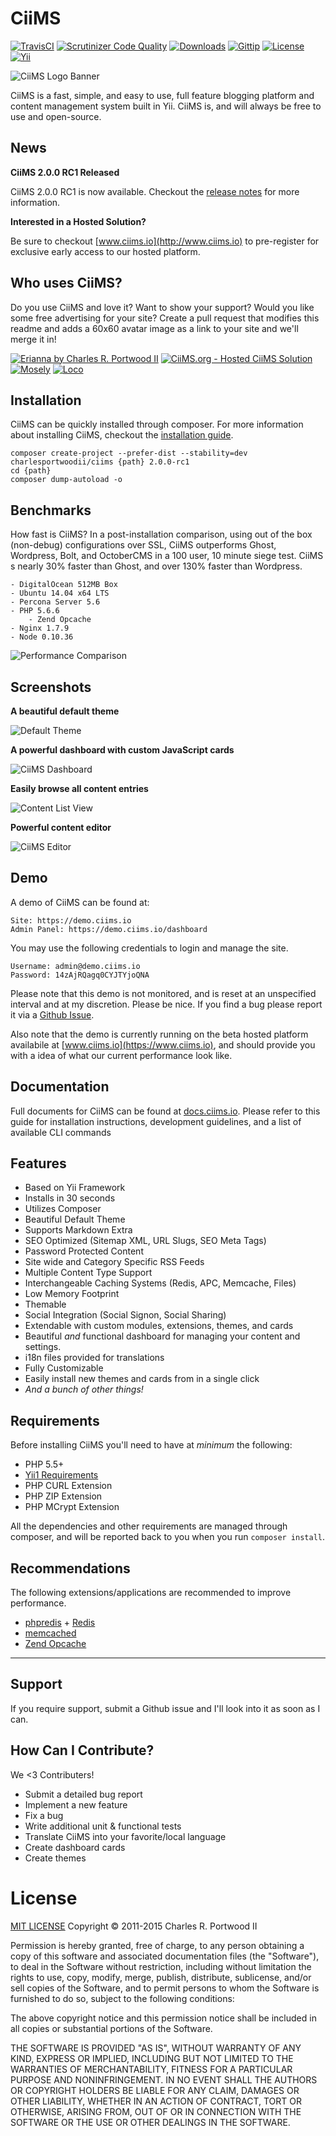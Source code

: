 # CiiMS
[![TravisCI](https://img.shields.io/travis/charlesportwoodii/CiiMS/2.0.0-dev.svg?style=flat "TravisCI")](https://travis-ci.org/charlesportwoodii/CiiMS)
[![Scrutinizer Code Quality](https://img.shields.io/scrutinizer/g/charlesportwoodii/ciims.svg?style=flat)](https://scrutinizer-ci.com/g/charlesportwoodii/CiiMS/)
[![Downloads](https://img.shields.io/packagist/dt/charlesportwoodii/ciims.svg?style=flat)](https://packagist.org/packages/charlesportwoodii/ciims)
[![Gittip](https://img.shields.io/gittip/charlesportwoodii.svg?style=flat "Gittip")](https://www.gittip.com/charlesportwoodii/)
[![License](https://img.shields.io/badge/license-MIT-orange.svg?style=flat "License")](https://github.com/charlesportwoodii/CiiMS/blob/master/LICENSE.md)
[![Yii](https://img.shields.io/badge/Powered_by-Yii_Framework-green.svg?style=flat)](http://www.yiiframework.com/)

![CiiMS Logo Banner](	
https://s3.amazonaws.com/ciims-s3-us-01/63E6ADC1A1BF41ABDE55B4BA810F187DBF1C9E696A90713D8A1F38B69E1071CE.png)

CiiMS is a fast, simple, and easy to use, full feature blogging platform and content management system built in Yii. CiiMS is, and will always be free to use and open-source.

## News

__CiiMS 2.0.0 RC1 Released__

CiiMS 2.0.0 RC1 is now available. Checkout the [release notes](https://www.erianna.com/ciims-2-0-0-beta-release-announcement) for more information.

__Interested in a Hosted Solution?__

Be sure to checkout [www.ciims.io](http://www.ciims.io) to pre-register for exclusive early access to our hosted platform.

## Who uses CiiMS?

Do you use CiiMS and love it? Want to show your support? Would you like some free advertising for your site? Create a pull request that modifies this readme and adds a 60x60 avatar image as a link to your site and we'll merge it in!

[![Erianna by Charles R. Portwood II](https://secure.gravatar.com/avatar/7ea3ae65556979b64ba8cde5cd51c667?s=60, "Erianna by Charles R. Portwood II")](https://www.erianna.com)
<a href="https://www.ciims.io"><img title="CiiMS.org - Hosted CiiMS Solution" src="https://s3.amazonaws.com/ciims-s3-us-01/ciims-logo-badge.png" /></a>
[![Mosely](https://www.gravatar.com/avatar/dd61d5faf7eb9315960d528fc9ed2367?s=60, "Business as Usual")](https://www.manufactorum.net)
[![Loco](https://www.gravatar.com/avatar/be48bd6b1f3eac83ecb5d84d590db995.png?s=60, "Loco by Alex Isaev")](http://loco.ru)

## Installation

CiiMS can be quickly installed through composer. For more information about installing CiiMS, checkout the [installation guide](https://docs.ciims.io/installation.html).

```
composer create-project --prefer-dist --stability=dev charlesportwoodii/ciims {path} 2.0.0-rc1
cd {path}
composer dump-autoload -o
```

## Benchmarks

How fast is CiiMS? In a post-installation comparison, using out of the box (non-debug) configurations over SSL, CiiMS outperforms Ghost, Wordpress, Bolt, and OctoberCMS in a 100 user, 10 minute siege test. CiiMS s nearly 30% faster than Ghost, and over 130% faster than Wordpress.

```
- DigitalOcean 512MB Box
- Ubuntu 14.04 x64 LTS
- Percona Server 5.6
- PHP 5.6.6
	- Zend Opcache 	
- Nginx 1.7.9
- Node 0.10.36
```

![Performance Comparison](https://s3.amazonaws.com/ciims-s3-us-01/ZSTDTTNMSIDLDFDAQMNITKMRKSIWMSHNWUQRSJZKWREYHXODVYEWLYGNRIBWTLQX+.png)

## Screenshots

__A beautiful default theme__

![Default Theme](	
https://s3.amazonaws.com/ciims-s3-us-01/5A2ED631D493E053774C31C513F2C60FF5208B1B3AB8193D7D8D351251E2207D.png)

__A powerful dashboard with custom JavaScript cards__

![CiiMS Dashboard](	
https://s3.amazonaws.com/ciims-s3-us-01/949A73802B6E17CD3FA04B8FA14E76AF7EDF51736A3904E2EF7358049C51D8D2.png)

__Easily browse all content entries__

![Content List View](	
https://s3.amazonaws.com/ciims-s3-us-01/6F679654A4F7F3B9A3DD72DA32540B2CD12843C7DACB88A257372386C7325A80.png)

__Powerful content editor__

![CiiMS Editor](	
https://s3.amazonaws.com/ciims-s3-us-01/BBAD9AA513B05052FF83DC8B4F4E22CD9AFC1A5701EB33E60CA7C4A0DD32C04A.png)

## Demo
A demo of CiiMS can be found at:

    Site: https://demo.ciims.io
    Admin Panel: https://demo.ciims.io/dashboard
    
You may use the following credentials to login and manage the site.

	Username: admin@demo.ciims.io
	Password: 14zAjRQagq0CYJTYjoQNA

Please note that this demo is not monitored, and is reset at an unspecified interval and at my discretion. Please be nice. If you find a bug please report it via a [Github Issue](https://github.com/charlesportwoodii/CiiMS/issues).

Also note that the demo is currently running on the beta hosted platform availabile at [www.ciims.io](https://www.ciims.io), and should provide you with a idea of what our current performance look like.

## Documentation

Full documents for CiiMS can be found at [docs.ciims.io](https://docs.ciims.io). Please refer to this guide for installation instructions, development guidelines, and a list of available CLI commands

## Features

* Based on Yii Framework
* Installs in 30 seconds
* Utilizes Composer
* Beautiful Default Theme
* Supports Markdown Extra
* SEO Optimized (Sitemap XML, URL Slugs, SEO Meta Tags)
* Password Protected Content
* Site wide and Category Specific RSS Feeds
* Multiple Content Type Support
* Interchangeable Caching Systems (Redis, APC, Memcache, Files)
* Low Memory Footprint
* Themable
* Social Integration (Social Signon, Social Sharing)
* Extendable with custom modules, extensions, themes, and cards
* Beautiful _and_ functional dashboard for managing your content and settings.
* i18n files provided for translations
* Fully Customizable
* Easily install new themes and cards from in a single click
* _And a bunch of other things!_

## Requirements

Before installing CiiMS you'll need to have at _minimum_ the following:

* PHP 5.5+
* [Yii1 Requirements](http://www.yiiframework.com/doc/guide/1.1/en/quickstart.installation#requirements)
* PHP CURL Extension
* PHP ZIP Extension
* PHP MCrypt Extension

All the dependencies and other requirements are managed through composer, and will be reported back to you when you run ```composer install```.

## Recommendations

The following extensions/applications are recommended to improve performance.

* [phpredis](https://github.com/nicolasff/phpredis) + [Redis](redis.io)
* [memcached](http://www.php.net//manual/en/book.memcached.php)
* [Zend Opcache](http://www.php.net//manual/en/book.opcache.php)

------------------

## Support

If you require support, submit a Github issue and I'll look into it as soon as I can.

## How Can I Contribute?

We <3 Contributers!

* Submit a detailed bug report
* Implement a new feature
* Fix a bug
* Write additional unit & functional tests
* Translate CiiMS into your favorite/local language
* Create dashboard cards
* Create themes

# License

[MIT LICENSE](http://opensource.org/licenses/MIT)
Copyright &copy; 2011-2015 Charles R. Portwood II

Permission is hereby granted, free of charge, to any person obtaining a copy of this software and associated documentation files (the "Software"), to deal in the Software without restriction, including without limitation the rights to use, copy, modify, merge, publish, distribute, sublicense, and/or sell copies of the Software, and to permit persons to whom the Software is furnished to do so, subject to the following conditions:

The above copyright notice and this permission notice shall be included in all copies or substantial portions of the Software.

THE SOFTWARE IS PROVIDED "AS IS", WITHOUT WARRANTY OF ANY KIND, EXPRESS OR IMPLIED, INCLUDING BUT NOT LIMITED TO THE WARRANTIES OF MERCHANTABILITY, FITNESS FOR A PARTICULAR PURPOSE AND NONINFRINGEMENT. IN NO EVENT SHALL THE AUTHORS OR COPYRIGHT HOLDERS BE LIABLE FOR ANY CLAIM, DAMAGES OR OTHER LIABILITY, WHETHER IN AN ACTION OF CONTRACT, TORT OR OTHERWISE, ARISING FROM, OUT OF OR IN CONNECTION WITH THE SOFTWARE OR THE USE OR OTHER DEALINGS IN THE SOFTWARE.
